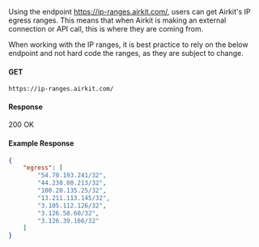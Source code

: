 Using the endpoint <https://ip-ranges.airkit.com/>, users can get Airkit's IP egress ranges. This means that when Airkit is making an external connection or API call, this is where they are coming from.


When working with the IP ranges, it is best practice to rely on the below endpoint and not hard code the ranges, as they are subject to change.


#### **GET**



```
https://ip-ranges.airkit.com/
```

#### **Response**


200 OK


#### **Example Response**



```json Airscript
{
    "egress": [
        "54.70.193.241/32",
        "44.230.80.213/32",
        "100.20.135.25/32",
        "13.211.113.145/32",
        "3.105.112.126/32",
        "3.126.58.60/32",
        "3.126.39.166/32"
    ]
}
```